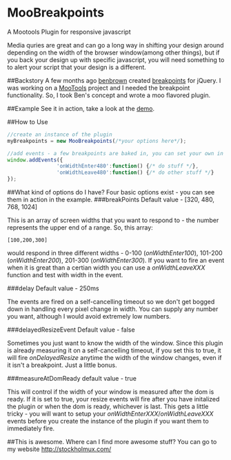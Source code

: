 # MooBreakpoints
A Mootools Plugin for responsive javascript

Media quries are great and can go a long way in shifting your design around depending on the width of the browser window(among other things), but if you back your design up with specific javascript, you will need something to to alert your script that your design is a different.

##Backstory
A few months ago [benbrown](https://github.com/benbrown) created [breakpoints](https://github.com/xoxco/breakpoints/) for jQuery. I was working on a [MooTools](http://mootools.net/) project and I needed the breakpoint functionality. So, I took Ben's concept and wrote a moo flavored plugin.

##Example
See it in action, take a look at the [demo](http://stockholmux.github.com/MooBreakpoints/MooBreakpoints-example.html).

##How to Use
```javascript
//create an instance of the plugin
myBreakpoints = new MooBreakpoints(/*your options here*/);

//add events - a few breakpoints are baked in, you can set your own in the optiopns
window.addEvents({
                'onWidthEnter480':function() {/* do stuff */},
                'onWidthLeave480':function() {/* do other stuff */}
});
```

##What kind of options do I have?
Four basic options exist - you can see them in action in the example.
###breakPoints
Default value - [320, 480, 768, 1024]

This is an array of screen widths that you want to respond to - the number represents the upper end of a range. So, this array:
```
[100,200,300]
```
would respond in three different widths - 0-100 (_onWidthEnter100_), 101-200 (_onWidthEnter200_), 201-300 (_onWidthEnter300_). If you want to fire an event when it is great than a certian width you can use a _onWidthLeaveXXX_ function and test with width in the event.

###delay
Default value - 250ms

The events are fired on a self-cancelling timeout so we don't get bogged down in handling every pixel change in width.  You can supply any number you want, although I would avoid extremely low numbers.

###delayedResizeEvent
Default value - false

Sometimes you just want to know the width of the window. Since this plugin is already measuring it on a self-cancelling timeout, if you set this to true, it will fire _onDelayedResize_ anytime the width of the window changes, even if it isn't a breakpoint. Just a little bonus.

###measureAtDomReady
default value - true

This will control if the width of your window is measured after the dom is ready. If it is set to true, your resize events will fire after you have initalized the plugin or when the dom is ready, whichever is last. This gets a little tricky - you will want to setup your _onWidthEnterXXX_/_onWidthLeaveXXX_ events before you create the instance of the plugin if you want them to immediately fire. 

##This is awesome. Where can I find more awesome stuff?
You can go to my website http://stockholmux.com/
